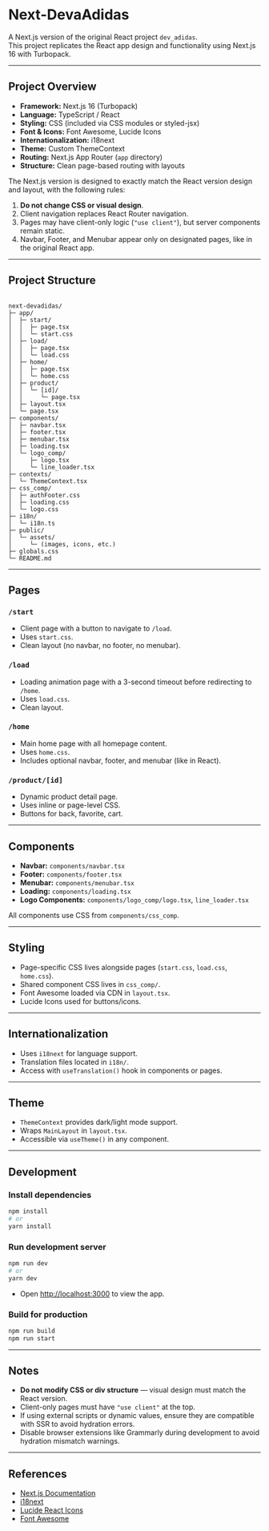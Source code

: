  
# Next-DevaAdidas

A Next.js version of the original React project `dev_adidas`.  
This project replicates the React app design and functionality using Next.js 16 with Turbopack.  

---

## Project Overview

- **Framework:** Next.js 16 (Turbopack)
- **Language:** TypeScript / React
- **Styling:** CSS (included via CSS modules or styled-jsx)
- **Font & Icons:** Font Awesome, Lucide Icons
- **Internationalization:** i18next
- **Theme:** Custom ThemeContext
- **Routing:** Next.js App Router (`app` directory)
- **Structure:** Clean page-based routing with layouts

The Next.js version is designed to exactly match the React version design and layout, with the following rules:

1. **Do not change CSS or visual design**.  
2. Client navigation replaces React Router navigation.  
3. Pages may have client-only logic (`"use client"`), but server components remain static.  
4. Navbar, Footer, and Menubar appear only on designated pages, like in the original React app.

---

## Project Structure

```

next-devadidas/
├─ app/
│  ├─ start/
│  │  ├─ page.tsx
│  │  └─ start.css
│  ├─ load/
│  │  ├─ page.tsx
│  │  └─ load.css
│  ├─ home/
│  │  ├─ page.tsx
│  │  └─ home.css
│  ├─ product/
│  │  └─ [id]/
│  │     └─ page.tsx
│  ├─ layout.tsx
│  └─ page.tsx
├─ components/
│  ├─ navbar.tsx
│  ├─ footer.tsx
│  ├─ menubar.tsx
│  ├─ loading.tsx
│  └─ logo_comp/
│     ├─ logo.tsx
│     └─ line_loader.tsx
├─ contexts/
│  └─ ThemeContext.tsx
├─ css_comp/
│  ├─ authFooter.css
│  ├─ loading.css
│  └─ logo.css
├─ i18n/
│  └─ i18n.ts
├─ public/
│  └─ assets/
│     └─ (images, icons, etc.)
├─ globals.css
└─ README.md

````

---

## Pages

### `/start`
- Client page with a button to navigate to `/load`.
- Uses `start.css`.
- Clean layout (no navbar, no footer, no menubar).

### `/load`
- Loading animation page with a 3-second timeout before redirecting to `/home`.
- Uses `load.css`.
- Clean layout.

### `/home`
- Main home page with all homepage content.
- Uses `home.css`.
- Includes optional navbar, footer, and menubar (like in React).

### `/product/[id]`
- Dynamic product detail page.
- Uses inline or page-level CSS.
- Buttons for back, favorite, cart.

---

## Components

- **Navbar:** `components/navbar.tsx`
- **Footer:** `components/footer.tsx`
- **Menubar:** `components/menubar.tsx`
- **Loading:** `components/loading.tsx`
- **Logo Components:** `components/logo_comp/logo.tsx`, `line_loader.tsx`

All components use CSS from `components/css_comp`.

---

## Styling

- Page-specific CSS lives alongside pages (`start.css`, `load.css`, `home.css`).
- Shared component CSS lives in `css_comp/`.
- Font Awesome loaded via CDN in `layout.tsx`.
- Lucide Icons used for buttons/icons.

---

## Internationalization

- Uses `i18next` for language support.
- Translation files located in `i18n/`.
- Access with `useTranslation()` hook in components or pages.

---

## Theme

- `ThemeContext` provides dark/light mode support.
- Wraps `MainLayout` in `layout.tsx`.
- Accessible via `useTheme()` in any component.

---

## Development

### Install dependencies
```bash
npm install
# or
yarn install
````

### Run development server

```bash
npm run dev
# or
yarn dev
```

* Open [http://localhost:3000](http://localhost:3000) to view the app.

### Build for production

```bash
npm run build
npm run start
```

---

## Notes

* **Do not modify CSS or div structure** — visual design must match the React version.
* Client-only pages must have `"use client"` at the top.
* If using external scripts or dynamic values, ensure they are compatible with SSR to avoid hydration errors.
* Disable browser extensions like Grammarly during development to avoid hydration mismatch warnings.

---

## References

* [Next.js Documentation](https://nextjs.org/docs)
* [i18next](https://www.i18next.com/)
* [Lucide React Icons](https://lucide.dev/)
* [Font Awesome](https://fontawesome.com/)

 